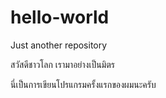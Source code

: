 # hello-world
Just another repository

สวัสดีชาวโลก เรามาอย่างเป็นมิตร

นี่เป็นการเขียนโปรแกรมครั้งแรกของผมนะครับ
